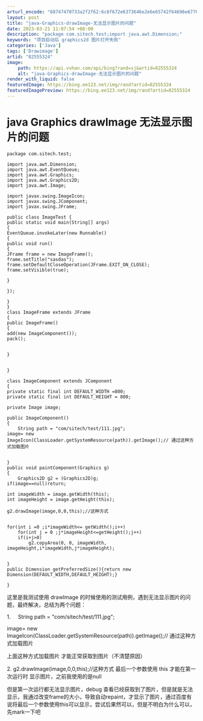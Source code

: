 ```yaml
---
arturl_encode: "68747470733a2f2f62:6c6f672e6373646e2e6e65742f64696e677065697169616e67:2f61727469636c652f64657461696c732f3832353535333234"
layout: post
title: "java-Graphics-drawImage-无法显示图片的问题"
date: 2023-03-21 11:07:54 +08:00
description: "package com.sitech.test;import java.awt.Dimension;"
keywords: "项目启动后 graphics2d 图片打开失败"
categories: ['Java']
tags: ['Drawimage']
artid: "82555324"
image:
    path: https://api.vvhan.com/api/bing?rand=sj&artid=82555324
    alt: "java-Graphics-drawImage-无法显示图片的问题"
render_with_liquid: false
featuredImage: https://bing.ee123.net/img/rand?artid=82555324
featuredImagePreview: https://bing.ee123.net/img/rand?artid=82555324
---
```


# java Graphics drawImage 无法显示图片的问题

```
package com.sitech.test;

import java.awt.Dimension;
import java.awt.EventQueue;
import java.awt.Graphics;
import java.awt.Graphics2D;
import java.awt.Image;

import javax.swing.ImageIcon;
import javax.swing.JComponent;
import javax.swing.JFrame;

public class ImageTest {
public static void main(String[] args)
{
EventQueue.invokeLater(new Runnable()
{
public void run()
{
JFrame frame = new ImageFrame();
frame.setTitle("sasdas");
frame.setDefaultCloseOperation(JFrame.EXIT_ON_CLOSE);
frame.setVisible(true);

}

});    

}
}
class ImageFrame extends JFrame
{
public ImageFrame()
{
add(new ImageComponent());
pack();


}


}

class ImageComponent extends JComponent
{
private static final int DEFAULT_WIDTH =800;
private static final int DEFAULT_HEIGHT = 800;

private Image image;

public ImageComponent()
{
    String path = "com/sitech/test/111.jpg";
image= new ImageIcon(ClassLoader.getSystemResource(path)).getImage();// 通过这种方式加载图片


}
public void paintComponent(Graphics g)
{
    Graphics2D g2 = (Graphics2D)g;  
if(image==null)return;

int imageWidth = image.getWidth(this);
int imageHeight = image.getHeight(this);

g2.drawImage(image,0,0,this);//这种方式 


for(int i =0 ;i*imageWidth<= getWidth();i++)
    for(int j = 0 ;j*imageHeight<=getHeight();j++)
	if(i+j>0)
	    g2.copyArea(0, 0, imageWidth, imageHeight,i*imageWidth,j*imageHeight);


}
public Dimension getPreferredSize(){return new Dimension(DEFAULT_WIDTH,DEFAULT_HEIGHT);}

}

```

这里是我测试使用 drawImage 的时候使用的测试用例，遇到无法显示图片的问题，最终解决，总结为两个问题：

1.     String path = "com/sitech/test/111.jpg";
  
image= new ImageIcon(ClassLoader.getSystemResource(path)).getImage();// 通过这种方式加载图片

上面这种方式加载图片 才能正常获取到图片（不清楚原因）

2. g2.drawImage(image,0,0,this);//这种方式 最后一个参数使用 this 才能在第一次运行时 显示图片，之前我使用的是null

但是第一次运行都无法显示图片，debug 查看已经获取到了图片，但是就是无法显示，我通过改变frame的大小，导致自动repaint，才显示了图片，通过百度有说将最后一个参数使用this可以显示，尝试后果然可以，但是不明白为什么可以，先mark一下吧